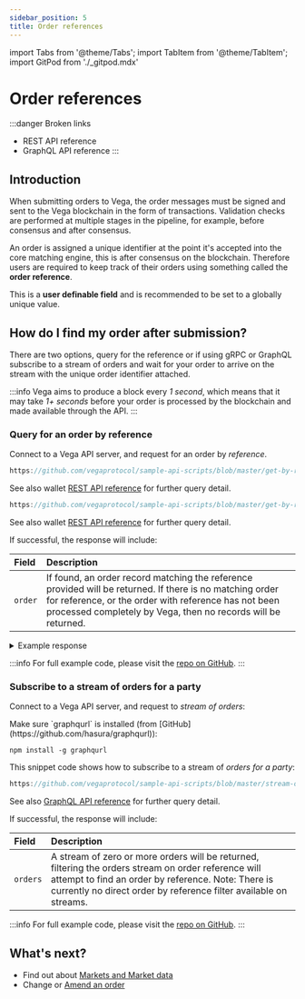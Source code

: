 ```yaml
---
sidebar_position: 5
title: Order references
---
```

import Tabs from '@theme/Tabs';
import TabItem from '@theme/TabItem';
import GitPod from './_gitpod.mdx'

# Order references

:::danger Broken links
* REST API reference
* GraphQL API reference
:::

## Introduction

When submitting orders to Vega, the order messages must be signed and sent to the Vega blockchain in the form of transactions. Validation checks are performed at multiple stages in the pipeline, for example, before consensus and after consensus. 

An order is assigned a unique identifier at the point it's accepted into the core matching engine, this is after consensus on the blockchain. Therefore users are required to keep track of their orders using something called the **order reference**. 

This is a **user definable field** and is recommended to be set to a globally unique value.

## How do I find my order after submission?

There are two options, query for the reference or if using gRPC or GraphQL subscribe to a stream of orders and wait for your order to arrive on the stream with the unique order identifier attached.

:::info
Vega aims to produce a block every *1 second*, which means that it may take *1+ seconds* before your order is processed by the blockchain and made available through the API.
:::

### Query for an order by reference

Connect to a Vega API server, and request for an order by *reference*. 

<GitPod />

<Tabs groupId="codesamples1">
<TabItem value="shell-rest" label="Shell (REST)">

```js reference
https://github.com/vegaprotocol/sample-api-scripts/blob/master/get-by-reference/get-order-by-reference.sh#L25-L33
```

See also wallet [REST API reference](/api/rest/data-node/api/v1/trading_data.html#operation/OrderByReference) for further query detail.

</TabItem>
<TabItem value="python-rest" label="Python (REST)">

```js reference
https://github.com/vegaprotocol/sample-api-scripts/blob/master/get-by-reference/get-order-by-reference.py#L33-L41
```

See also wallet [REST API reference](/api/rest/data-node/api/v1/trading_data.html#operation/OrderByReference) for further query detail.

</TabItem>
</Tabs>

If successful, the response will include:

| Field          |  Description  |
| :----------------- | :------------- |
| `order` | If found, an order record matching the reference provided will be returned. If there is no matching order for reference, or the order with reference has not been processed completely by Vega, then no records will be returned. |

<details><summary>Example response</summary>

```js reference
https://github.com/vegaprotocol/sample-api-scripts/blob/master/get-by-reference/response-examples.txt#L2-L18
```

</details>

:::info
For full example code, please visit the [repo on GitHub](https://github.com/vegaprotocol/sample-api-scripts/blob/master/vega-time/).
:::

### Subscribe to a stream of orders for a party

Connect to a Vega API server, and request to *stream of orders*:  

<GitPod />

<Tabs groupId="codesamples2">
<TabItem value="shell-graphql" label="Shell (GraphQL)">
Make sure `graphqurl` is installed (from [GitHub](https://github.com/hasura/graphqurl)):

```shell
npm install -g graphqurl
```

This snippet code shows how to subscribe to a stream of *orders for a party*:

```js reference
https://github.com/vegaprotocol/sample-api-scripts/blob/master/stream-orders-by-reference/stream-orders.sh#L25-L29
```

See also [GraphQL API reference](/api/graphql/subscription.doc.html#L15) for further query detail.

</TabItem>
</Tabs>

If successful, the response will include:

| Field          |  Description  |
| :----------------- | :------------- |
| `orders` | A stream of zero or more orders will be returned, filtering the orders stream on order reference will attempt to find an order by reference. Note: There is currently no direct order by reference filter available on streams. |

:::info
For full example code, please visit the [repo on GitHub](https://github.com/vegaprotocol/sample-api-scripts/blob/master/stream-orders-by-reference/).
:::

## What's next?

* Find out about [Markets and Market data](markets.md)
* Change or [Amend an order](amend-order.md)
